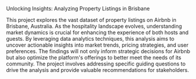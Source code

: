 Unlocking Insights: Analyzing Property Listings in Brisbane

This project explores the vast dataset of property listings on Airbnb in Brisbane, Australia. As the hospitality landscape evolves, understanding market dynamics is crucial for enhancing the experience of both hosts and guests. By leveraging data analytics techniques, this analysis aims to uncover actionable insights into market trends, pricing strategies, and user preferences. The findings will not only inform strategic decisions for Airbnb but also optimize the platform's offerings to better meet the needs of its community. The project involves addressing specific guiding questions to drive the analysis and provide valuable recommendations for stakeholders.
